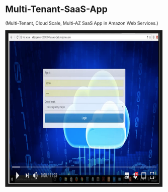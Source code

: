 # Multi-Tenant-SaaS-App 
(Multi-Tenant, Cloud Scale, Multi-AZ SaaS App in Amazon Web Services.)

<a href="https://youtu.be/q-AA4KvQoLU"
target="_blank"><img src="/cover.png" 
alt="Multi-Tenant SAAS Aplication" width="480" height="480" border="10" /></a>


